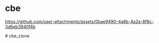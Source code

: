 # cbe




https://github.com/user-attachments/assets/0bae9490-4a8b-4a2a-8f8c-3d6eb3940f4b


#   c b e _ c l o n e 
 
 
